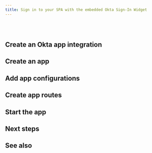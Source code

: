 ```yaml
---
title: Sign in to your SPA with the embedded Okta Sign-In Widget
---
```


<ApiLifecycle access="ie" /><br>
<ApiLifecycle access="Limited GA" /><br>

<StackSelector />

<StackSnippet snippet="nutrition" />

## Create an Okta app integration

<StackSnippet snippet="app-integration" />

## Create an app

<StackSnippet snippet="create-app" />

## Add app configurations

<StackSnippet snippet="app-config" />

## Create app routes

<StackSnippet snippet="create-routes" />

## Start the app

<StackSnippet snippet="start-app" />

## Next steps

<StackSnippet snippet="next-steps" />

## See also

<StackSnippet snippet="see-also" />
